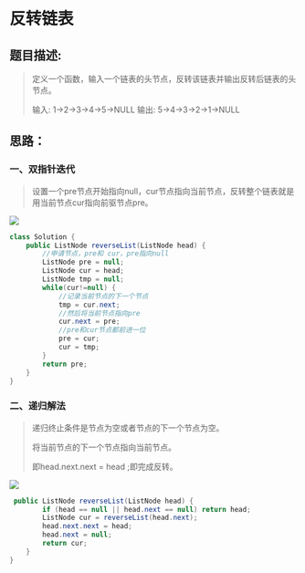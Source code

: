 # 反转链表

## 题目描述:

> 定义一个函数，输入一个链表的头节点，反转该链表并输出反转后链表的头节点。
>
> 输入: 1->2->3->4->5->NULL
> 输出: 5->4->3->2->1->NULL

## 思路：

### 一、双指针迭代

> 设置一个pre节点开始指向null，cur节点指向当前节点，反转整个链表就是用当前节点cur指向前驱节点pre。

![](https://pic.leetcode-cn.com/7d8712af4fbb870537607b1dd95d66c248eb178db4319919c32d9304ee85b602-%E8%BF%AD%E4%BB%A3.gif)

```java
class Solution {
	public ListNode reverseList(ListNode head) {
		//申请节点，pre和 cur，pre指向null
		ListNode pre = null;
		ListNode cur = head;
		ListNode tmp = null;
		while(cur!=null) {
			//记录当前节点的下一个节点
			tmp = cur.next;
			//然后将当前节点指向pre
			cur.next = pre;
			//pre和cur节点都前进一位
			pre = cur;
			cur = tmp;
		}
		return pre;
	}
}
```

### 二、递归解法

> 递归终止条件是节点为空或者节点的下一个节点为空。
>
> 将当前节点的下一个节点指向当前节点。
>
> 即head.next.next = head ;即完成反转。

![](https://pic.leetcode-cn.com/dacd1bf55dec5c8b38d0904f26e472e2024fc8bee4ea46e3aa676f340ba1eb9d-%E9%80%92%E5%BD%92.gif)

```java
 public ListNode reverseList(ListNode head) {
        if (head == null || head.next == null) return head;
        ListNode cur = reverseList(head.next);
        head.next.next = head;
        head.next = null;
        return cur;
    }
}
```

